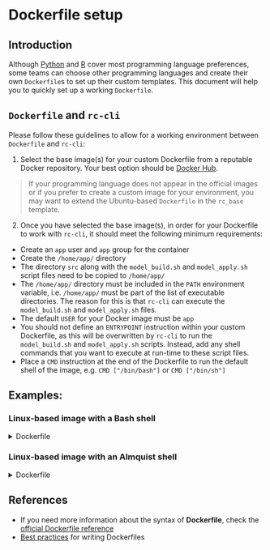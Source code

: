 # Dockerfile setup
## Introduction
Although [Python](https://www.python.org/) and [R](https://www.r-project.org/) cover most programming language preferences, some teams can choose other programming languages and create their own `Dockerfile`s to set up their custom templates. This document will help you to quickly set up a working `Dockerfile`.

## `Dockerfile` and `rc-cli`
Please follow these guidelines to allow for a working environment between `Dockerfile` and `rc-cli`:

1. Select the base image(s) for your custom Dockerfile from a reputable Docker repository. Your best option should be [Docker Hub](https://hub.docker.com/search?q=&type=image&category=languages).
> If your programming language does not appear in the official images or if you prefer to create a custom image for your environment, you may want to extend the Ubuntu-based `Dockerfile` in the `rc_base` template.

2. Once you have selected the base image(s), in order for your Dockerfile to work with `rc-cli`, it should meet the following minimum requirements:
  - Create an `app` user and `app` group for the container
  - Create the `/home/app/` directory
  - The directory `src` along with the `model_build.sh` and `model_apply.sh` script files need to be copied to `/home/app/`
  - The `/home/app/` directory must be included in the `PATH` environment variable, i.e. `/home/app/` must be part of the list of executable directories. The reason for this is that `rc-cli` can execute the `model_build.sh` and `model_apply.sh` files.
  - The default `USER` for your Docker image must be `app`
  - You should not define an `ENTRYPOINT` instruction within your custom Dockerfile, as this will be overwritten by `rc-cli` to run the `model_build.sh` and `model_apply.sh` scripts. Instead, add any shell commands that you want to execute at run-time to these script files.
  - Place a `CMD` instruction at the end of the Dockerfile to run the default shell of the image, e.g. `CMD ["/bin/bash"]` or `CMD ["/bin/sh"]`

## Examples:
### Linux-based image with a Bash shell
<details>
<summary>Dockerfile</summary>

```Dockerfile
# syntax = docker/dockerfile:1.2
ARG SOURCE_DIR=/home/app/
# base image - replace <base-image>:<base-image-tag> with your values
FROM <base-image>:<base-image-tag>
ARG SOURCE_DIR
ENV SOURCE_DIR $SOURCE_DIR
ENV PATH $PATH:$SOURCE_DIR
RUN mkdir -p $SOURCE_DIR
RUN groupadd --gid 1000 app \
 && useradd --uid 1000 --gid app --shell /bin/bash --create-home app
WORKDIR $SOURCE_DIR
# TODO: install dependencies (optional)
COPY --chown=app:app ./*.sh ./
COPY --chown=app:app ./src/ ./src/
USER app
CMD ["/bin/bash"]
```
</details>

### Linux-based image with an Almquist shell
<details>
<summary>Dockerfile</summary>

```Dockerfile
# syntax = docker/dockerfile:1.2
ARG SOURCE_DIR=/home/app/
# base image - replace <base-image>:<base-image-tag> with your values
FROM <base-image>:<base-image-tag>
ARG SOURCE_DIR
ENV SOURCE_DIR $SOURCE_DIR
ENV PATH $PATH:$SOURCE_DIR
RUN mkdir -p $SOURCE_DIR
RUN addgroup -g 1000 app && adduser -u 1000 -G app -s /bin/sh -D app
WORKDIR $SOURCE_DIR
# TODO: install dependencies (optional)
COPY --chown=app:app ./*.sh ./
COPY --chown=app:app ./src/ ./src/
USER app
CMD ["/bin/sh"]
```
</details>

## References
- If you need more information about the syntax of **Dockerfile**, check the [official Dockerfile reference](https://docs.docker.com/engine/reference/builder/)
- [Best practices](https://docs.docker.com/develop/develop-images/dockerfile_best-practices/) for writing Dockerfiles
